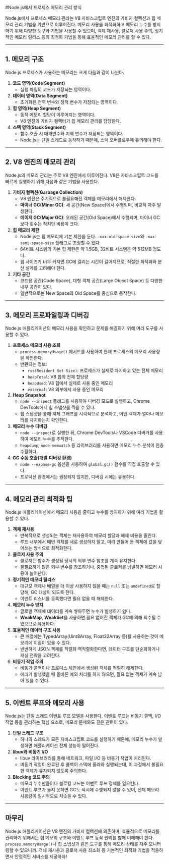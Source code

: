 #Node.js에서 프로세스 메모리 관리 방식

Node.js에서 프로세스 메모리 관리는 V8 자바스크립트 엔진의 가비지 컬렉션과 힙 메모리 관리 기법을 기반으로 이루어진다. 메모리 사용을 최적화하고 메모리 누수를 방지하기 위해 다양한 도구와 기법을 사용할 수 있으며, 객체 재사용, 클로저 사용 주의, 정기적인 메모리 릴리스 등의 최적화 기법을 통해 효율적인 메모리 관리를 할 수 있다.

---

## 1. 메모리 구조

Node.js 프로세스가 사용하는 메모리는 크게 다음과 같이 나뉜다.

1. **코드 영역(Code Segment)**
    - 실행 파일의 코드가 저장되는 영역이다.
2. **데이터 영역(Data Segment)**
    - 초기화된 전역 변수와 정적 변수가 저장되는 영역이다.
3. **힙 영역(Heap Segment)**
    - 동적 메모리 할당이 이루어지는 영역이다.
    - V8 엔진의 가비지 컬렉터가 힙 메모리 관리를 담당한다.
4. **스택 영역(Stack Segment)**
    - 함수 호출 시 매개변수와 지역 변수가 저장되는 영역이다.
    - Node.js는 단일 스레드로 동작하기 때문에, 스택 오버플로우에 유의해야 한다.

---

## 2. V8 엔진의 메모리 관리

Node.js의 메모리 관리는 주로 V8 엔진에서 이루어진다. V8은 자바스크립트 코드를 빠르게 실행하기 위해 다음과 같은 기법을 사용한다.

1. **가비지 컬렉션(Garbage Collection)**
    - V8 엔진은 주기적으로 불필요해진 객체를 메모리에서 해제한다.
    - **마이너 GC(Minor GC)**: 새 공간(New Space)에서 수행되며, 비교적 자주 발생한다.
    - **메이저 GC(Major GC)**: 오래된 공간(Old Space)에서 수행되며, 마이너 GC보다 횟수는 적지만 비용이 크다.
2. **힙 메모리 제한**
    - Node.js는 힙 메모리에 기본 제한을 둔다. `-max-old-space-size`와 `-max-semi-space-size` 플래그로 조정할 수 있다.
    - 64비트 시스템의 기본 힙 제한은 약 1.5GB, 32비트 시스템은 약 512MB 정도다.
    - 힙 사이즈가 너무 커지면 GC에 걸리는 시간이 길어지므로, 적절한 최적화와 분산 설계를 고려해야 한다.
3. **기타 공간**
    - 코드용 공간(Code Space), 대형 객체 공간(Large Object Space) 등 다양한 내부 공간이 있다.
    - 일반적으로는 New Space와 Old Space를 중심으로 동작한다.

---

## 3. 메모리 프로파일링과 디버깅

Node.js 애플리케이션의 메모리 사용을 확인하고 문제를 해결하기 위해 여러 도구를 사용할 수 있다.

1. **프로세스 메모리 사용 조회**
    - `process.memoryUsage()` 메서드를 사용하여 현재 프로세스의 메모리 사용량을 확인한다.
    - 반환되는 정보:
        - `rss(Resident Set Size)`: 프로세스가 실제로 차지하고 있는 전체 메모리
        - `heapTotal`: V8 힙의 전체 할당량
        - `heapUsed`: V8 힙에서 실제로 사용 중인 메모리
        - `external`: V8 외부에서 사용 중인 메모리
2. **Heap Snapshot**
    - `node --inspect` 플래그를 사용하여 디버깅 모드로 실행하고, Chrome DevTools에서 힙 스냅샷을 찍을 수 있다.
    - 힙 스냅샷을 통해 객체 그래프를 시각적으로 분석하고, 어떤 객체가 얼마나 메모리를 차지하는지 확인한다.
3. **메모리 누수 디버깅**
    - `node --inspect`로 실행한 뒤, Chrome DevTools나 VSCode 디버거를 사용하여 메모리 누수를 추적한다.
    - `heapdump`, `node-memwatch` 등 라이브러리를 사용하면 메모리 누수 분석이 한층 수월하다.
4. **GC 수동 호출(개발·디버깅 환경)**
    - `node --expose-gc` 옵션을 사용하여 `global.gc()` 함수를 직접 호출할 수 있다.
    - 프로덕션 환경에서는 권장되지 않지만, 디버깅 시에는 유용하다.

---

## 4. 메모리 관리 최적화 팁

Node.js 애플리케이션에서 메모리 사용을 줄이고 누수를 방지하기 위해 여러 기법을 활용할 수 있다.

1. **객체 재사용**
    - 반복적으로 생성되는 객체는 재사용하여 메모리 할당과 해제 비용을 줄인다.
    - 루프 내부에서 매번 객체를 새로 생성하지 말고, 미리 만들어 둔 객체에 값을 덮어쓰는 방식으로 최적화한다.
2. **클로저 사용 주의**
    - 클로저는 함수가 생성될 당시의 외부 변수 참조를 계속 유지한다.
    - 불필요하게 많은 외부 변수를 참조하거나, 중첩된 클로저를 남발하면 메모리 사용이 늘어난다.
3. **정기적인 메모리 릴리스**
    - 대규모 객체나 배열을 더 이상 사용하지 않을 때는 `null` 또는 `undefined`로 할당해, GC 대상이 되도록 한다.
    - 이벤트 리스너를 등록했다면 필요 없을 때 해제한다.
4. **메모리 누수 방지**
    - 글로벌 객체에 데이터를 계속 쌓아두면 누수가 발생하기 쉽다.
    - **WeakMap**, **WeakSet**을 사용하면 필요 없어진 객체가 GC에 의해 회수될 수 있으므로 유용하다.
5. **효율적인 데이터 구조 사용**
    - 큰 배열에는 TypedArray(Uint8Array, Float32Array 등)를 사용하는 것이 메모리에 이점이 있을 수 있다.
    - 빈번하게 JSON 객체를 직렬화·역직렬화한다면, 데이터 구조를 단순화하거나 캐싱 전략을 고려한다.
6. **비동기 작업 주의**
    - 비동기 콜백이나 프로미스 체인에서 생성된 객체를 적절히 해제한다.
    - 에러가 발생했을 때 올바른 예외 처리를 하지 않으면, 필요 없는 객체가 계속 남아 있을 수 있다.

---

## 5. 이벤트 루프와 메모리 사용

Node.js는 단일 스레드 이벤트 루프 모델을 사용한다. 이벤트 루프는 비동기 콜백, I/O 작업 등을 관리하는 핵심 요소로, 메모리 문제와도 깊은 관련이 있다.

1. **단일 스레드 구조**
    - 하나의 스레드가 모든 자바스크립트 코드를 실행하기 때문에, 메모리 누수가 발생하면 애플리케이션 전체 성능이 떨어진다.
2. **libuv와 비동기 I/O**
    - libuv 라이브러리를 통해 네트워크, 파일 I/O 등 비동기 작업이 처리된다.
    - 비동기 작업이 완료된 후 콜백이 스택에 올라와 실행되는데, 이 과정에서 불필요한 객체가 유지되지 않도록 주의한다.
3. **Blocking 코드 주의**
    - 메모리 누수만큼이나 블로킹 코드는 이벤트 루프 정체를 일으킨다.
    - 이벤트 루프가 돌지 못하면 GC도 적시에 수행되지 않을 수 있어, 전체 메모리 사용량이 일시적으로 치솟을 수 있다.

---

## 마무리

Node.js 애플리케이션은 V8 엔진의 가비지 컬렉션에 의존하며, 효율적으로 메모리를 관리하기 위해서는 힙 메모리 구조와 이벤트 루프 동작 원리를 함께 이해해야 한다. `process.memoryUsage()`나 힙 스냅샷과 같은 도구를 통해 메모리 상태를 자주 모니터링할 수 있으니까. 객체 재사용과 클로저 사용 최소화 등 기본적인 최적화 기법을 적용하면서 안정적인 서비스를 제공하자!